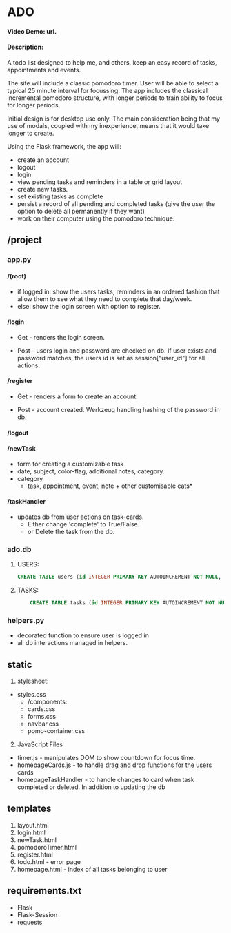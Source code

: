 # ADO

#### Video Demo:  url.


#### Description:

A todo list designed to help me, and others, keep an easy record of tasks, appointments and events.

The site will include a classic pomodoro timer.  User will be able to select a typical 25 minute interval for focussing.  The app includes the classical incremental pomodoro structure, with longer periods to train ability to focus for longer periods.

Initial design is for desktop use only.  The main consideration being that my use of modals, coupled with my inexperience, means that it would take longer to create.

Using the Flask framework, the app will:

- create an account
- logout
- login
- view pending tasks and reminders in a table or grid layout
- create new tasks.
- set existing tasks as complete
- persist a record of all pending and completed tasks (give the user the option to delete all permanently if they want)
- work on their computer using the pomodoro technique.

## /project

### app.py

#### /(root)
* if logged in: show the users tasks, reminders in an ordered fashion that allow them to see what they need to complete that day/week.
* else: show the login screen with option to register.

#### /login
* Get - renders the login screen.

* Post - users login and password are checked on db.  If user exists and password matches, the users id is set as session["user_id"] for all actions.

#### /register
* Get - renders a form to create an account.

* Post - account created.  Werkzeug handling hashing of the password in db.

#### /logout

#### /newTask
* form for creating a customizable task
* date, subject, color-flag, additional notes, category.
* category
  * task, appointment, event, note + other customisable cats*

#### /taskHandler
* updates db from user actions on task-cards.
  * Either change 'complete' to True/False.
  * or Delete the task from the db.

### ado.db

1. USERS:
    ```sql
    CREATE TABLE users (id INTEGER PRIMARY KEY AUTOINCREMENT NOT NULL, username TEXT NOT NULL, hash TEXT NOT NULL);

    ```
2. TASKS:
    ``` sql
        CREATE TABLE tasks (id INTEGER PRIMARY KEY AUTOINCREMENT NOT NULL,task_head TEXT, due DATETIME, created_at DATETIME DEFAULT (datetime('now')), notes TEXT, user_id INTEGER, location TEXT, category TEXT,time TIME, complete BOOLEAN NOT NULL DEFAULT false, updated_at DATETIME, FOREIGN KEY (user_id) REFERENCES users(id));
    ```

### helpers.py
* decorated function to ensure user is logged in
* all db interactions managed in helpers.

## static

1. stylesheet:
* styles.css
  * /components:
  * cards.css
  * forms.css
  * navbar.css
  * pomo-container.css

2. JavaScript Files
* timer.js - manipulates DOM to show countdown for focus time.
* homepageCards.js - to handle drag and drop functions for the users cards
* homepageTaskHandler - to handle changes to card when task completed or deleted.  In addition to updating the db

## templates

1. layout.html
2. login.html
3. newTask.html
4. pomodoroTimer.html
5. register.html
6. todo.html - error page
7. homepage.html - index of all tasks belonging to user

## requirements.txt
* Flask
* Flask-Session
* requests
